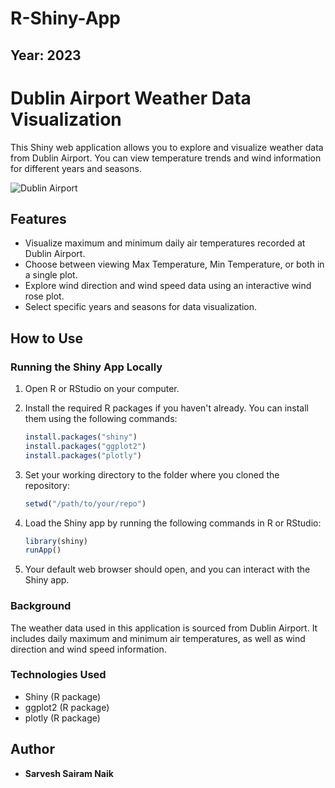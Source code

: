 # R-Shiny-App

## Year: 2023

# Dublin Airport Weather Data Visualization

This Shiny web application allows you to explore and visualize weather data from Dublin Airport. You can view temperature trends and wind information for different years and seasons.

![Dublin Airport](https://alphaflowscreeds.com/wp-content/uploads/2021/02/Dublin-Airport.jpg)

## Features

- Visualize maximum and minimum daily air temperatures recorded at Dublin Airport.
- Choose between viewing Max Temperature, Min Temperature, or both in a single plot.
- Explore wind direction and wind speed data using an interactive wind rose plot.
- Select specific years and seasons for data visualization.

## How to Use

### Running the Shiny App Locally

1. Open R or RStudio on your computer.

2. Install the required R packages if you haven't already. You can install them using the following commands:

   ```R
   install.packages("shiny")
   install.packages("ggplot2")
   install.packages("plotly")
   ```

3. Set your working directory to the folder where you cloned the repository:

   ```R
   setwd("/path/to/your/repo")
   ```

4. Load the Shiny app by running the following commands in R or RStudio:

   ```R
   library(shiny)
   runApp()
   ```

5. Your default web browser should open, and you can interact with the Shiny app.

### Background

The weather data used in this application is sourced from Dublin Airport. It includes daily maximum and minimum air temperatures, as well as wind direction and wind speed information.

### Technologies Used

- Shiny (R package)
- ggplot2 (R package)
- plotly (R package)

## Author 

- **Sarvesh Sairam Naik**
